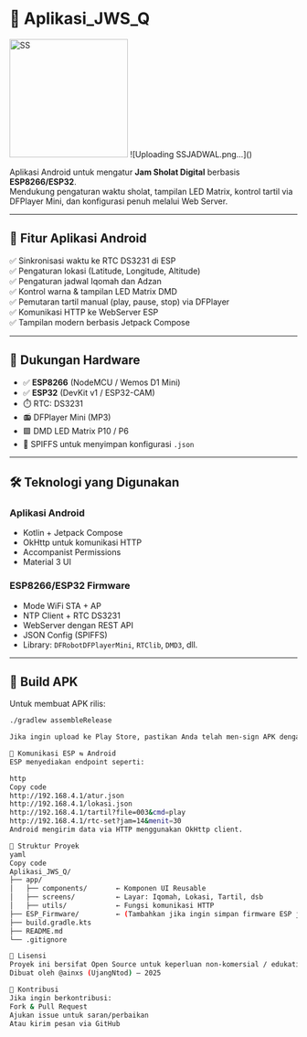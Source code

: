 # 🕌 Aplikasi_JWS_Q

<img width="207" alt="SS" src="https://github.com/user-attachments/assets/927229dc-16dd-4a8b-b760-03973f81df40" />
![Uploading SSJADWAL.png…]()


Aplikasi Android untuk mengatur **Jam Sholat Digital** berbasis **ESP8266/ESP32**.  
Mendukung pengaturan waktu sholat, tampilan LED Matrix, kontrol tartil via DFPlayer Mini, dan konfigurasi penuh melalui Web Server.

---

## 📱 Fitur Aplikasi Android

✅ Sinkronisasi waktu ke RTC DS3231 di ESP  
✅ Pengaturan lokasi (Latitude, Longitude, Altitude)  
✅ Pengaturan jadwal Iqomah dan Adzan  
✅ Kontrol warna & tampilan LED Matrix DMD  
✅ Pemutaran tartil manual (play, pause, stop) via DFPlayer  
✅ Komunikasi HTTP ke WebServer ESP  
✅ Tampilan modern berbasis Jetpack Compose

---

## 🔌 Dukungan Hardware

- ✅ **ESP8266** (NodeMCU / Wemos D1 Mini)
- ✅ **ESP32** (DevKit v1 / ESP32-CAM)
- ⏱️ RTC: DS3231
- 📻 DFPlayer Mini (MP3)
- 🟩 DMD LED Matrix P10 / P6
- 📁 SPIFFS untuk menyimpan konfigurasi `.json`

---

## 🛠️ Teknologi yang Digunakan

### Aplikasi Android
- Kotlin + Jetpack Compose
- OkHttp untuk komunikasi HTTP
- Accompanist Permissions
- Material 3 UI

### ESP8266/ESP32 Firmware
- Mode WiFi STA + AP
- NTP Client + RTC DS3231
- WebServer dengan REST API
- JSON Config (SPIFFS)
- Library: `DFRobotDFPlayerMini`, `RTClib`, `DMD3`, dll.

---

## 🚀 Build APK

Untuk membuat APK rilis:

```bash
./gradlew assembleRelease

Jika ingin upload ke Play Store, pastikan Anda telah men-sign APK dengan release-key.jks.

🔗 Komunikasi ESP ⇆ Android
ESP menyediakan endpoint seperti:

http
Copy code
http://192.168.4.1/atur.json
http://192.168.4.1/lokasi.json
http://192.168.4.1/tartil?file=003&cmd=play
http://192.168.4.1/rtc-set?jam=14&menit=30
Android mengirim data via HTTP menggunakan OkHttp client.

📂 Struktur Proyek
yaml
Copy code
Aplikasi_JWS_Q/
├── app/
│   ├── components/       ← Komponen UI Reusable
│   ├── screens/          ← Layar: Iqomah, Lokasi, Tartil, dsb
│   ├── utils/            ← Fungsi komunikasi HTTP
├── ESP_Firmware/         ← (Tambahkan jika ingin simpan firmware ESP juga)
├── build.gradle.kts
├── README.md
└── .gitignore

📝 Lisensi
Proyek ini bersifat Open Source untuk keperluan non-komersial / edukatif.
Dibuat oleh @ainxs (UjangNtod) — 2025

🤝 Kontribusi
Jika ingin berkontribusi:
Fork & Pull Request
Ajukan issue untuk saran/perbaikan
Atau kirim pesan via GitHub
